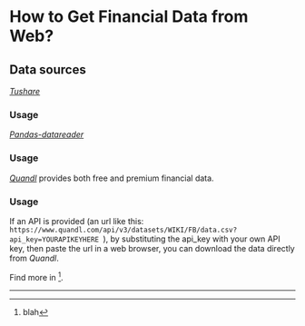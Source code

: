 # How to Get Financial Data from Web?

## Data sources

[*Tushare*]()

### Usage

[*Pandas-datareader*]()

### Usage

[*Quandl*](https://www.quandl.com) provides both free and premium financial data.

### Usage

If an API is provided (an url like this: `https://www.quandl.com/api/v3/datasets/WIKI/FB/data.csv?api_key=YOURAPIKEYHERE
`), by substituting the api_key with your own API key, then paste the url in a web browser, you can download the data directly from *Quandl*.


Find more in [^1].

--------
[^1]: blah

<script type="text/javascript" async
  src="https://cdn.mathjax.org/mathjax/latest/MathJax.js?config=TeX-MML-AM_CHTML">
</script>